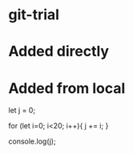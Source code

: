 # git-trial
# Added directly
# Added from local

let j = 0;

for (let i=0; i<20; i++){
    j += i;
}

console.log(j);
